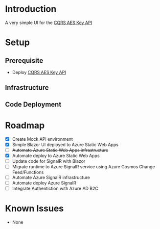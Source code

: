 # Introduction
A very simple UI for the [CQRS AES Key API](https://github.com/briandenicola/cqrs)


# Setup
## Prerequisite
* Deploy [CQRS AES Key API](https://github.com/briandenicola/cqrs)

## Infrastructure 
## Code Deployment 

# Roadmap
- [x] Create Mock API environment
- [x] Simple Blazor UI deployed to Azure Static Web Apps
- [ ] ~~Automate Azure Static Web Apps infrastructure~~
- [x] Automate deploy to Azure Static Web Apps
- [ ] Update code for SignalR with Blazor 
- [ ] Migrate runtime to Azure SignalR service using Azure Cosmos Change Feed/Functions
- [ ] Automate Azure SignalR infrastructure 
- [ ] Automate deploy Azure SignalR 
- [ ] Integrate Authentiction with Azure AD B2C

# Known Issues
- None
